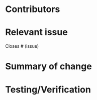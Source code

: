 <!--- BEFORE SUBMITTING YOUR PR, CHECK THAT: --->
<!--- 1) Your PR has a descriptive name --->
<!--- 2) This PR template is filled out --->
<!--- 3) You wrote tests for your change --->

# Contributors
<!--- Your github handles here, ex: @brandonLi8 --->

# Relevant issue
<!--- Put the issue number here. --->
Closes # (issue)

# Summary of change
<!--- Describe the change that this pull request makes. --->
<!--- Add screenshots here if relevant --->

# Testing/Verification
<!--- How did you test your change? Reference any files you changed/added here. --->